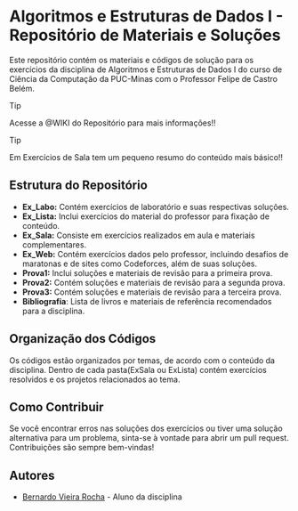 # Algoritmos e Estruturas de Dados I - Repositório de Materiais e Soluções

Este repositório contém os materiais e códigos de solução para os exercícios da disciplina de Algoritmos e Estruturas de Dados I do curso de Ciência da Computação da PUC-Minas com o Professor Felipe de Castro Belém.

> [!TIP]
> Acesse a @WIKI do Repositório para mais informações!!


> [!TIP]
> Em Exercícios de Sala tem um pequeno resumo do conteúdo mais básico!!

## Estrutura do Repositório

- **Ex_Labo:** Contém exercícios de laboratório e suas respectivas soluções.
- **Ex_Lista:** Inclui exercícios do material do professor para fixação de conteúdo.
- **Ex_Sala:** Consiste em exercícios realizados em aula e materiais complementares.
- **Ex_Web:** Contém exercícios dados pelo professor, incluindo desafios de maratonas e de sites como Codeforces, além de suas soluções.
- **Prova1:** Inclui soluções e materiais de revisão para a primeira prova.
- **Prova2:** Contém soluções e materiais de revisão para a segunda prova.
- **Prova3:** Contém soluções e materiais de revisão para a terceira prova.
- **Bibliografia**: Lista de livros e materiais de referência recomendados para a disciplina.

## Organização dos Códigos

Os códigos estão organizados por temas, de acordo com o conteúdo da disciplina. Dentro de cada pasta(ExSala ou ExLista) contém exercícios resolvidos e os projetos relacionados ao tema.

## Como Contribuir

Se você encontrar erros nas soluções dos exercícios ou tiver uma solução alternativa para um problema, sinta-se à vontade para abrir um pull request. Contribuições são sempre bem-vindas!

## Autores

- [Bernardo Vieira Rocha](https://github.com/bernardovieirarocha) - Aluno da disciplina
